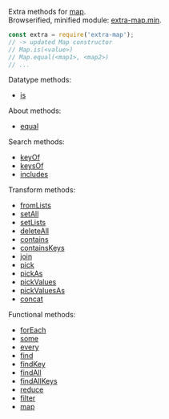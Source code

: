Extra methods for [map].<br>
Browserified, minified module: [extra-map.min].

```javascript
const extra = require('extra-map');
// -> updated Map constructor
// Map.is(<value>)
// Map.equal(<map1>, <map2>)
// ...
```

Datatype methods:
- [is](https://www.npmjs.com/package/@extra-map/is)

About methods:
- [equal](https://www.npmjs.com/package/@extra-map/equal)

Search methods:
- [keyOf](https://www.npmjs.com/package/@extra-entries/key-of)
- [keysOf](https://www.npmjs.com/package/@extra-entries/keys-of)
- [includes](https://www.npmjs.com/package/@extra-entries/includes)

Transform methods:
- [fromLists](https://www.npmjs.com/package/@extra-map/from-lists)
- [setAll](https://www.npmjs.com/package/@extra-map/set-all)
- [setLists](https://www.npmjs.com/package/@extra-map/set-lists)
- [deleteAll](https://www.npmjs.com/package/@extra-map/delete-all)
- [contains](https://www.npmjs.com/package/@extra-map/contains)
- [containsKeys](https://www.npmjs.com/package/@extra-map/contains-keys)
- [join](https://www.npmjs.com/package/@extra-entries/join)
- [pick](https://www.npmjs.com/package/@extra-map/pick)
- [pickAs](https://www.npmjs.com/package/@extra-map/pick-as)
- [pickValues](https://www.npmjs.com/package/@extra-map/pick-values)
- [pickValuesAs](https://www.npmjs.com/package/@extra-map/pick-values-as)
- [concat](https://www.npmjs.com/package/@extra-map/concat)


Functional methods:
- [forEach](https://www.npmjs.com/package/@extra-entries/for-each)
- [some](https://www.npmjs.com/package/@extra-entries/some)
- [every](https://www.npmjs.com/package/@extra-entries/every)
- [find](https://www.npmjs.com/package/@extra-entries/find)
- [findKey](https://www.npmjs.com/package/@extra-entries/find-key)
- [findAll](https://www.npmjs.com/package/@extra-entries/find-all)
- [findAllKeys](https://www.npmjs.com/package/@extra-entries/find-all-keys)
- [reduce](https://www.npmjs.com/package/@extra-entries/reduce)
- [filter](https://www.npmjs.com/package/@extra-map/filter)
- [map](https://www.npmjs.com/package/@extra-map/map)


[map]: https://developer.mozilla.org/en-US/docs/Web/JavaScript/Reference/Global_Objects/Map
[extra-map.min]: https://www.npmjs.com/package/extra-map.min
